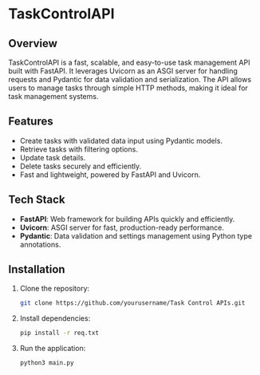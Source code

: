 # TaskControlAPI

## Overview
TaskControlAPI is a fast, scalable, and easy-to-use task management API built with FastAPI. It leverages Uvicorn as an ASGI server for handling requests and Pydantic for data validation and serialization. The API allows users to manage tasks through simple HTTP methods, making it ideal for task management systems.

## Features
- Create tasks with validated data input using Pydantic models.
- Retrieve tasks with filtering options.
- Update task details.
- Delete tasks securely and efficiently.
- Fast and lightweight, powered by FastAPI and Uvicorn.

## Tech Stack
- **FastAPI**: Web framework for building APIs quickly and efficiently.
- **Uvicorn**: ASGI server for fast, production-ready performance.
- **Pydantic**: Data validation and settings management using Python type annotations.

## Installation

1. Clone the repository:
   ```bash
   git clone https://github.com/yourusername/Task Control APIs.git

2. Install dependencies:
   ```bash
   pip install -r req.txt

2. Run the application:
   ```bash
   python3 main.py